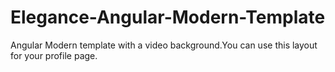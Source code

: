 # Elegance-Angular-Modern-Template
Angular Modern template with a video background.You can use this layout for your profile page. 
